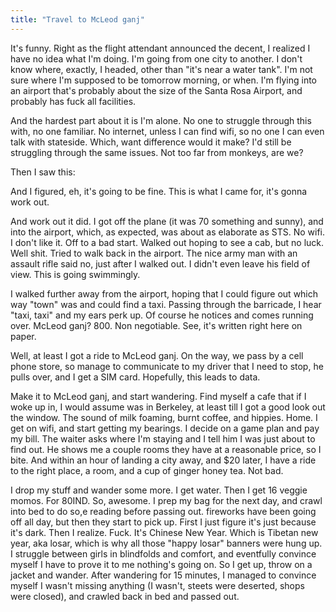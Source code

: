 ```yaml
---
title: "Travel to McLeod ganj"
---
```


It's funny. Right as the flight attendant announced the decent, I realized I have no idea what I'm doing. I'm going from one city to another. I don't know where, exactly, I headed, other than "it's near a water tank". I'm not sure where I'm supposed to be tomorrow morning, or when. I'm flying into an airport that's probably about the size of  the Santa Rosa Airport, and probably has fuck all facilities.

And the hardest part about it is I'm alone. No one to struggle through this with, no one familiar. No internet, unless I can find wifi, so no one I can even talk with stateside. Which, want difference would it make? I'd still be struggling through the same issues. Not too far from monkeys, are we?

Then I saw this:

And I figured, eh, it's going to be fine. This is what I came for, it's gonna work out.

And work out it did. I got off the plane (it was 70 something and sunny), and into the airport, which, as expected, was about as elaborate as STS. No wifi. I don't like it. Off to a bad start. Walked out hoping to see a cab, but no luck. Well shit. Tried to walk back in the airport. The nice army man with an assault rifle said no, just after I walked out. I didn't even leave his field of view. This is going swimmingly.

I walked further away from the airport, hoping that I could figure out which way "town" was and could find a taxi. Passing through the barricade, I hear "taxi, taxi" and my ears perk up. Of course he notices and comes running over. McLeod ganj? 800. Non negotiable. See, it's written right here on paper.

Well, at least I got a ride to McLeod ganj. On the way, we pass by a cell phone store, so manage to communicate to my driver that I need to stop, he pulls over, and I get a SIM card. Hopefully, this leads to data.

Make it to McLeod ganj, and start wandering. Find myself a cafe that if I woke up in, I would assume was in Berkeley, at least till I got a good look out the window. The sound of milk foaming, burnt coffee, and hippies. Home. I get on wifi, and start getting my bearings. I decide on a game plan and pay my bill. The waiter asks where I'm staying and I tell him I was just about to find out. He shows me a couple rooms they have at a reasonable price, so I bite. And within an hour of landing a city away, and $20 later, I have a ride to the right place, a room, and a cup of ginger honey tea. Not bad.

I drop my stuff and wander some more. I get water. Then I get 16 veggie momos. For 80IND. So, awesome. I prep my bag for the next day, and crawl into bed to do so,e reading before passing out. fireworks have been going off all day, but then they start to pick up. First I just figure it's just because it's dark. Then I realize. Fuck. It's Chinese New Year. Which is Tibetan new year, aka losar, which is why all those "happy losar" banners were hung up. I struggle between girls in blindfolds and comfort, and eventfully convince myself I have to prove it to me nothing's going on. So I get up, throw on a jacket and wander. After wandering for 15 minutes, I managed to convince myself I wasn't missing anything (I wasn't, steets were deserted, shops were closed), and crawled back in bed and passed out. 
